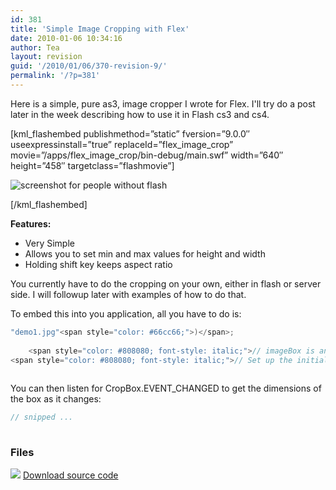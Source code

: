 ```yaml
---
id: 381
title: 'Simple Image Cropping with Flex'
date: 2010-01-06 10:34:16
author: Tea
layout: revision
guid: '/2010/01/06/370-revision-9/'
permalink: '/?p=381'
---
```


Here is a simple, pure as3, image cropper I wrote for Flex. I'll try do a post later in the week describing how to use it in Flash cs3 and cs4.

\[kml\_flashembed publishmethod=”static” fversion=”9.0.0″ useexpressinstall=”true” replaceId=”flex\_image\_crop” movie=”/apps/flex\_image\_crop/bin-debug/main.swf” width=”640″ height=”458″ targetclass=”flashmovie”\]

![screenshot for people without flash](/apps/flex_image_crop/flex_image_crop_20100106.jpg)

\[/kml\_flashembed\]

**Features:**

- Very Simple
- Allows you to set min and max values for height and width
- Holding shift key keeps aspect ratio

You currently have to do the cropping on your own, either in flash or server side. I will followup later with examples of how to do that.

To embed this into you application, all you have to do is:

```actionscript
"demo1.jpg"<span style="color: #66cc66;">)</span>;
	
	<span style="color: #808080; font-style: italic;">// imageBox is an mx:HBox in my mxml</span>
<span style="color: #808080; font-style: italic;">// Set up the initial crop</span>
 
```

You can then listen for CropBox.EVENT\_CHANGED to get the dimensions of the box as it changes:

```javascript
// snipped ...
 
```

### Files

[![](/img/famfamicons/icons/page_white_put.png)](/apps/flex_image_crop/flex_image_crop_20100106.zip) [Download source code](/apps/flex_image_crop/flex_image_crop_20100106.zip)